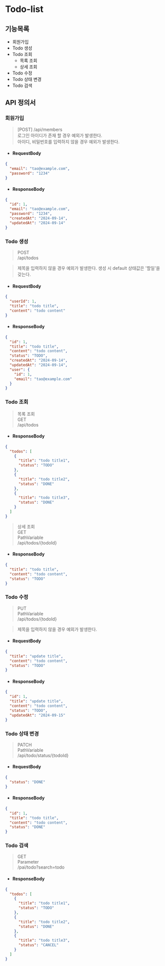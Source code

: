 # Todo-list

## 기능목록

- 회원가입
- Todo 생성
- Todo 조회
    - 목록 조회
    - 상세 조회
- Todo 수정
- Todo 상태 변경
- Todo 검색

## API 정의서

### 회원가입

> [POST] /api/members   
> 로그인 아이디가 존재 할 경우 예외가 발생한다.   
> 아이디, 비밀번호를 입력하지 않을 경우 예외가 발생한다.

- #### RequestBody   
```json
{
  "email": "tao@example.com",
  "password": "1234"
}
```

- #### ResponseBody   
```json
{
  "id": 1,
  "email": "tao@example.com",
  "password": "1234",
  "createdAt": "2024-09-14",
  "updatedAt": "2024-09-14"
}
```

### Todo 생성

> POST   
> /api/todos

> 제목을 입력하지 않을 경우 예외가 발생한다.
> 생성 시 default 상태값은 '할일'을 갖는다.

- #### RequestBody   
```json
{
  "userId": 1,
  "title": "todo title",
  "content": "todo content"
}
```

- #### ResponseBody   
```json
{
  "id": 1,
  "title": "todo title",
  "content": "todo content",
  "status": "TODO",
  "createdAt": "2024-09-14",
  "updatedAt": "2024-09-14",
  "user": {
    "id": 1,
    "email": "tao@example.com"
  }
}
```

### Todo 조회

> 목록 조회   
> GET   
> /api/todos

- #### ResponseBody

```json
{
  "todos": [
    {
      "title": "todo title1",
      "status": "TODO"
    },
    {
      "title": "todo title2",
      "status": "DONE"
    },
    {
      "title": "todo title3",
      "status": "DONE"
    }
  ]
}
```

> 상세 조회   
> GET   
> PathVariable   
> /api/todos/{todoId}

- #### ResponseBody

```json
{
  "title": "todo title",
  "content": "todo content",
  "status": "TODO"
}
```

### Todo 수정

> PUT   
> PathVariable   
> /api/todos/{todoId}

> 제목을 입력하지 않을 경우 예외가 발생한다.

- #### RequestBody

```json
{
  "title": "update title",
  "content": "todo content",
  "status": "TODO"
}
```

- #### ResponseBody

```json
{
  "id": 1,
  "title": "update title",
  "content": "todo content",
  "status": "TODO",
  "updatedAt": "2024-09-15"
}
```

### Todo 상태 변경

> PATCH   
> PathVariable   
> /api/todo/status/{todoId}

- #### RequestBody

```json
{
  "status": "DONE"
}
```

- #### ResponseBody

```json
{
  "id": 1,
  "title": "todo title",
  "content": "todo content",
  "status": "DONE"
}
```

### Todo 검색

> GET   
> Parameter   
> /pai/todo?search=todo

- #### ResponseBody
```json
{
  "todos": [
    {
      "title": "todo title1",
      "status": "TODO"
    },
    {
      "title": "todo title2",
      "status": "DONE"
    },
    {
      "title": "todo title3",
      "status": "CANCEL"
    }
  ]
}
```